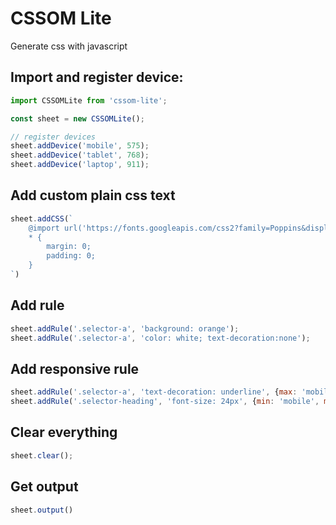 # CSSOM Lite
Generate css with javascript

## Import and register device:

```jsx
import CSSOMLite from 'cssom-lite';

const sheet = new CSSOMLite();

// register devices
sheet.addDevice('mobile', 575);
sheet.addDevice('tablet', 768);
sheet.addDevice('laptop', 911);
```

## Add custom plain css text
```jsx
sheet.addCSS(`
    @import url('https://fonts.googleapis.com/css2?family=Poppins&display=swap');
    * {
        margin: 0;
        padding: 0;
    }
`)
```

## Add rule
```jsx
sheet.addRule('.selector-a', 'background: orange');
sheet.addRule('.selector-a', 'color: white; text-decoration:none');
```

## Add responsive rule
```jsx
sheet.addRule('.selector-a', 'text-decoration: underline', {max: 'mobile'});
sheet.addRule('.selector-heading', 'font-size: 24px', {min: 'mobile', max: 'tablet'});
```

## Clear everything
```jsx
sheet.clear();
```

## Get output
```jsx
sheet.output()
```
